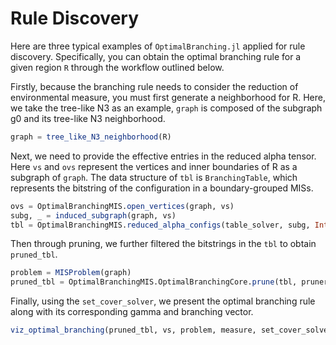# Rule Discovery


Here are three typical examples of `OptimalBranching.jl` applied for rule discovery. Specifically, you can obtain the optimal branching rule for a given region `R` through the workflow outlined below.


Firstly, because the branching rule needs to consider the reduction of environmental measure, you must first generate a neighborhood for R. Here, we take the tree-like N3 as an example, `graph` is composed of the subgraph g0 and its tree-like N3 neighborhood.
```julia
graph = tree_like_N3_neighborhood(R)
```

Next, we need to provide the effective entries in the reduced alpha tensor. Here `vs` and `ovs` represent the vertices and inner boundaries of R as a subgraph of `graph`. The data structure of `tbl` is `BranchingTable`, which represents the bitstring of the configuration in a boundary-grouped MISs.
```julia
ovs = OptimalBranchingMIS.open_vertices(graph, vs)
subg, _ = induced_subgraph(graph, vs)
tbl = OptimalBranchingMIS.reduced_alpha_configs(table_solver, subg, Int[findfirst(==(v), vs) for v in ovs])
```

Then through pruning, we further filtered the bitstrings in the `tbl` to obtain `pruned_tbl`.
```julia
problem = MISProblem(graph)
pruned_tbl = OptimalBranchingMIS.OptimalBranchingCore.prune(tbl, pruner, measure, problem, vs)
```

Finally, using the `set_cover_solver`, we present the optimal branching rule along with its corresponding gamma and branching vector.
```julia
viz_optimal_branching(pruned_tbl, vs, problem, measure, set_cover_solver, MISSize)
```


